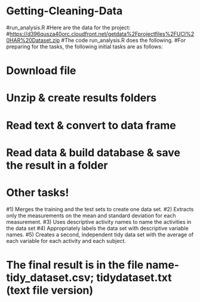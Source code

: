 # Getting-Cleaning-Data
#run_analysis.R
#Here are the data for the project:
#https://d396qusza40orc.cloudfront.net/getdata%2Fprojectfiles%2FUCI%20HAR%20Dataset.zip
#The code run_analysis.R does the following.
#For preparing for the tasks, the following initial tasks are as follows:
# Download file
# Unzip & create results folders
# Read text & convert to data frame
# Read data & build database & save the result in a folder
# Other tasks!
#1) Merges the training and the test sets to create one data set.
#2) Extracts only the measurements on the mean and standard deviation for each measurement. 
#3) Uses descriptive activity names to name the activities in the data set
#4) Appropriately labels the data set with descriptive variable names. 
#5) Creates a second, independent tidy data set with the average of each variable for each activity and each subject.
# The final result is in the file name- tidy_dataset.csv; tidydataset.txt (text file version)
